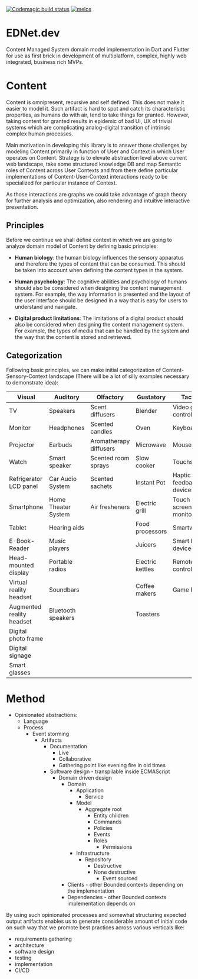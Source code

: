 [![Codemagic build status](https://api.codemagic.io/apps/63ce7b5ab80ead4e2c0f4735/ci/status_badge.svg)](https://codemagic.io/apps/63ce7b5ab80ead4e2c0f4735/ci/latest_build)
[![melos](https://img.shields.io/badge/maintained%20with-melos-f700ff.svg?style=flat-square)](https://github.com/invertase/melos)

# EDNet.dev
Content Managed System domain model implementation in Dart and Flutter for use as first brick in development of multiplatform, complex, highly web integrated, business rich MVPs.

# Content
Content is omnipresent, recursive and self defined.
This does not make it easier to model it. Such artifact is hard to spot and catch its characteristic properties, as humans do with air, tend to take things for granted.
However, taking content for granted results in epidemic of bad UI, UX of trivial systems which are complicating analog-digital transition of intrinsic complex human processes.

Main motivation in developing this library is to answer those challenges by modeling Content primarily in function of User and Context in which User operates on Content.
Strategy is to elevate abstraction level above current web landscape, take some structured knowledge DB and map Semantic roles of Content across User Contexts and from there define particular implementations of Content-User-Context interactions ready to be specialized for particular instance of Context.

As those interactions are graphs we could take advantage of graph theory for further analysis and optimization, also rendering and intuitive interactive presentation.

## Principles
Before we continue we shall define context in which we are going to analyze domain model of Content by defining basic principles:

- **Human biology**: the human biology influences the sensory apparatus and therefore the types of content that can be consumed. This should be taken into account when defining the content types in the system.

- **Human psychology**: The cognitive abilities and psychology of humans should also be considered when designing the content management system. For example, the way information is presented and the layout of the user interface should be designed in a way that is easy for users to understand and navigate.

- **Digital product limitations**: The limitations of a digital product should also be considered when designing the content management system. For example, the types of media that can be handled by the system and the way that the content is stored and retrieved.


## Categorization
Following basic principles, we can make initial categorization of Content-Sensory-Context landscape (There will be a lot of silly examples necessary to demonstrate idea):

| Visual | Auditory | Olfactory | Gustatory | Tactile |
|---|---|---|---|---|
| TV | Speakers | Scent diffusers | Blender | Video game controller |
| Monitor | Headphones | Scented candles | Oven | Keyboard |
| Projector | Earbuds | Aromatherapy diffusers | Microwave | Mouse |
| Watch | Smart speaker | Scented room sprays | Slow cooker | Touchscreen |
| Refrigerator LCD panel | Car Audio System | Scented sachets | Instant Pot | Haptic feedback devices |
| Smartphone | Home Theater System | Air fresheners | Electric grill | Touch screen monitors |
| Tablet | Hearing aids |  | Food processors | Smartwatch |
| E-Book-Reader | Music players |  | Juicers | Smart home devices |
| Head-mounted display | Portable radios |  | Electric kettles | Remote controls |
| Virtual reality headset | Soundbars |  | Coffee makers | Game Pad |
| Augmented reality headset | Bluetooth speakers |  | Toasters |  |
| Digital photo frame |  |  |  |  |
| Digital signage |  |  |  |  |
| Smart glasses |  |  |  |  |


# Method

- Opinionated abstractions:
    - Language
    - Process
        - Event storming
            - Artifacts
                - Documentation
                    - Live
                    - Collaborative
                    - Gathering point like evening fire in old times
                - Software design - transpilable inside ECMAScript
                    - Domain driven design
                        - Domain
                            - Application
                                - Service
                            - Model
                                - Aggregate root
                                    - Entity children
                                    - Commands
                                    - Policies
                                    - Events
                                    - Roles
                                        - Permissions
                            - Infrastructure
                                - Repository
                                    - Destructive
                                    - None destructive
                                        - Event sourced
                        - Clients - other Bounded contexts depending on the implementation
                        - Dependencies - other Bounded contexts implementation depends on

By using such opinionated processes and somewhat structuring expected output artifacts enables us to generate
considerable amount of initial code on such way that we promote best practices across various verticals like:
- requirements gathering
- architecture
- software design
- testing
- implementation
- CI/CD